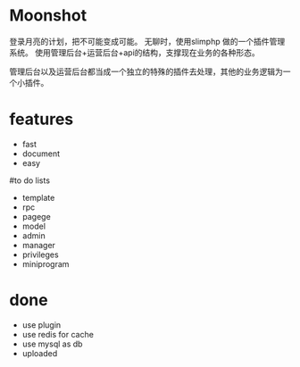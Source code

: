 # Moonshot
登录月亮的计划，把不可能变成可能。
无聊时，使用slimphp 做的一个插件管理系统。
使用管理后台+运营后台+api的结构，支撑现在业务的各种形态。

管理后台以及运营后台都当成一个独立的特殊的插件去处理，其他的业务逻辑为一个小插件。


# features
* fast
* document
* easy

#to do lists
* template
* rpc
* pagege
* model
* admin
* manager
* privileges
* miniprogram


# done
* use plugin
* use redis for cache
* use mysql as db
* uploaded


